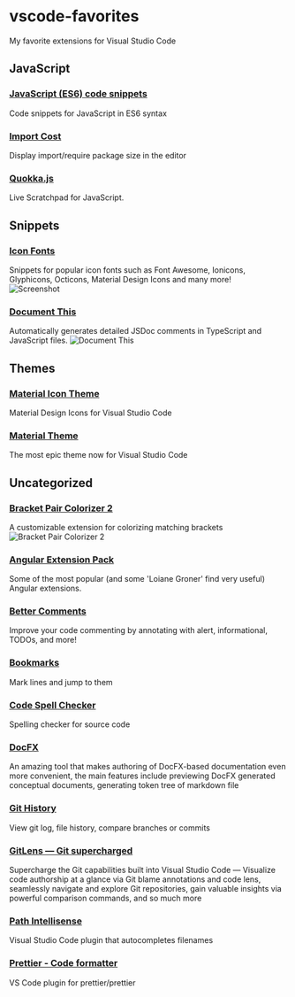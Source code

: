 # vscode-favorites
My favorite extensions for Visual Studio Code

## JavaScript

### [JavaScript (ES6) code snippets](https://marketplace.visualstudio.com/items?itemName=xabikos.JavaScriptSnippets)
Code snippets for JavaScript in ES6 syntax

### [Import Cost](https://marketplace.visualstudio.com/items?itemName=wix.vscode-import-cost) 
Display import/require package size in the editor

### [Quokka.js](https://marketplace.visualstudio.com/items?itemName=WallabyJs.quokka-vscode)
Live Scratchpad for JavaScript.

## Snippets

### [Icon Fonts](https://marketplace.visualstudio.com/items?itemName=idleberg.icon-fonts)
Snippets for popular icon fonts such as Font Awesome, Ionicons, Glyphicons, Octicons, Material Design Icons and many more!  
![Screenshot](https://raw.githubusercontent.com/idleberg/vscode-icon-fonts/master/images/screenshot.gif)

### [Document This](https://marketplace.visualstudio.com/items?itemName=joelday.docthis)
Automatically generates detailed JSDoc comments in TypeScript and JavaScript files.
![Document This](https://raw.githubusercontent.com/joelday/vscode-docthis/master/images/demo.gif)

## Themes

### [Material Icon Theme](https://marketplace.visualstudio.com/items?itemName=PKief.material-icon-theme)
Material Design Icons for Visual Studio Code

### [Material Theme](https://marketplace.visualstudio.com/items?itemName=Equinusocio.vsc-material-theme)
The most epic theme now for Visual Studio Code

## Uncategorized

### [Bracket Pair Colorizer 2](https://marketplace.visualstudio.com/items?itemName=CoenraadS.bracket-pair-colorizer-2)
A customizable extension for colorizing matching brackets
![Bracket Pair Colorizer 2](https://github.com/CoenraadS/Bracket-Pair-Colorizer-2/blob/develop/images/example.png)

### [Angular Extension Pack](https://marketplace.visualstudio.com/items?itemName=loiane.angular-extension-pack)
Some of the most popular (and some 'Loiane Groner' find very useful) Angular extensions.

### [Better Comments](https://marketplace.visualstudio.com/items?itemName=aaron-bond.better-comments) 
Improve your code commenting by annotating with alert, informational, TODOs, and more!

### [Bookmarks](https://marketplace.visualstudio.com/items?itemName=alefragnani.Bookmarks) 
Mark lines and jump to them

### [Code Spell Checker](https://marketplace.visualstudio.com/items?itemName=streetsidesoftware.code-spell-checker)
Spelling checker for source code

### [DocFX](https://marketplace.visualstudio.com/items?itemName=ms-docfx.DocFX) 
An amazing tool that makes authoring of DocFX-based documentation even more convenient, the main features include previewing DocFX generated conceptual documents, generating token tree of markdown file

### [Git History](https://marketplace.visualstudio.com/items?itemName=donjayamanne.githistory) 
View git log, file history, compare branches or commits

### [GitLens — Git supercharged](https://marketplace.visualstudio.com/items?itemName=eamodio.gitlens) 
Supercharge the Git capabilities built into Visual Studio Code — Visualize code authorship at a glance via Git blame annotations and code lens, seamlessly navigate and explore Git repositories, gain valuable insights via powerful comparison commands, and so much more

### [Path Intellisense](https://marketplace.visualstudio.com/items?itemName=christian-kohler.path-intellisense) 
Visual Studio Code plugin that autocompletes filenames

### [Prettier - Code formatter](https://marketplace.visualstudio.com/items?itemName=esbenp.prettier-vscode) 
VS Code plugin for prettier/prettier
